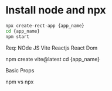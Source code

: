 # Install node and npx

```bash
npx create-rect-app {app_name}
cd {app_name}
npm start
```
Req:
    NOde JS
    Vite
    Reactjs 
    React Dom


npm create vite@latest
cd {app_name}

Basic
Props


npm vs npx




















































